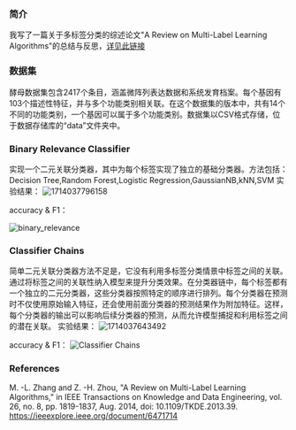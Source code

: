 ### 简介
我写了一篇关于多标签分类的综述论文"A Review on Multi-Label Learning Algorithms"的总结与反思，[详见此链接](A_Summary_and_Reflection_on_'A_Review_of_Multi-Label_Learning_Algorithms'.md)

### 数据集
酵母数据集包含2417个条目，涵盖微阵列表达数据和系统发育档案。每个基因有103个描述性特征，并与多个功能类别相关联。在这个数据集的版本中，共有14个不同的功能类别，一个基因可以属于多个功能类别。数据集以CSV格式存储，位于数据存储库的“data”文件夹中。
### Binary Relevance Classifier
实现一个二元关联分类器，其中为每个标签实现了独立的基础分类器。方法包括：Decision Tree,Random Forest,Logistic Regression,GaussianNB,kNN,SVM
实验结果：
![1714037796158](https://github.com/ZisenZhan/multi-label-learning-on-yeast-dataset/assets/98151368/a2f00388-b758-4a36-a5c6-e876e9b0ad3b)

accuracy & F1：

![binary_relevance](https://github.com/ZisenZhan/multi-label-learning-on-yeast-dataset/assets/98151368/3591db8d-1638-460a-a515-5e7296ea22f9)





### Classifier Chains
简单二元关联分类器方法不足是，它没有利用多标签分类情景中标签之间的关联。通过将标签之间的关联性纳入模型来提升分类效果。在分类器链中，每个标签都有一个独立的二元分类器，这些分类器按照特定的顺序进行排列。每个分类器在预测时不仅使用原始输入特征，还会使用前面分类器的预测结果作为附加特征。这样，每个分类器的输出可以影响后续分类器的预测，从而允许模型捕捉和利用标签之间的潜在关联。
实验结果：
![1714037643492](https://github.com/ZisenZhan/multi-label-learning-on-yeast-dataset/assets/98151368/4cfd8381-195f-4d16-9737-6872ea6b8ecc)

accuracy & F1：
![Classifier Chains](https://github.com/ZisenZhan/multi-label-learning-on-yeast-dataset/assets/98151368/d4266908-89e9-488c-97eb-9b68500b5790)


### References
M. -L. Zhang and Z. -H. Zhou, "A Review on Multi-Label Learning Algorithms," in IEEE Transactions on Knowledge and Data Engineering, vol. 26, no. 8, pp. 1819-1837, Aug. 2014, doi: 10.1109/TKDE.2013.39. 
https://ieeexplore.ieee.org/document/6471714
